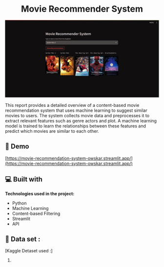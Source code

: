 <h1 align="center" id="title">Movie Recommender System</h1>

<p align="center"><img src="https://github.com/Owskar/Movie-Recommendation-IMDB/blob/main/movie.jpg" alt="project-image"></p>

<p id="description">This report provides a detailed overview of a content-based movie recommendation system that uses machine learning to suggest similar movies to users. The system collects movie data and preprocesses it to extract relevant features such as genre actors and plot. A machine learning model is trained to learn the relationships between these features and predict which movies are similar to each other.</p>

<h2>🚀 Demo</h2>

[https://movie-recommendation-system-owskar.streamlit.app/](https://movie-recommendation-system-owskar.streamlit.app/)

  
  
<h2>💻 Built with</h2>

<b>Technologies used in the project:</b>

*   Python
*   Machine Learning
*   Content-based Filtering
*   Streamlit
*   API

<h2>📑 Data set :</h2>
[Kaggle Detaset used :]
<ol>
  <li></li>
  
</ol>
